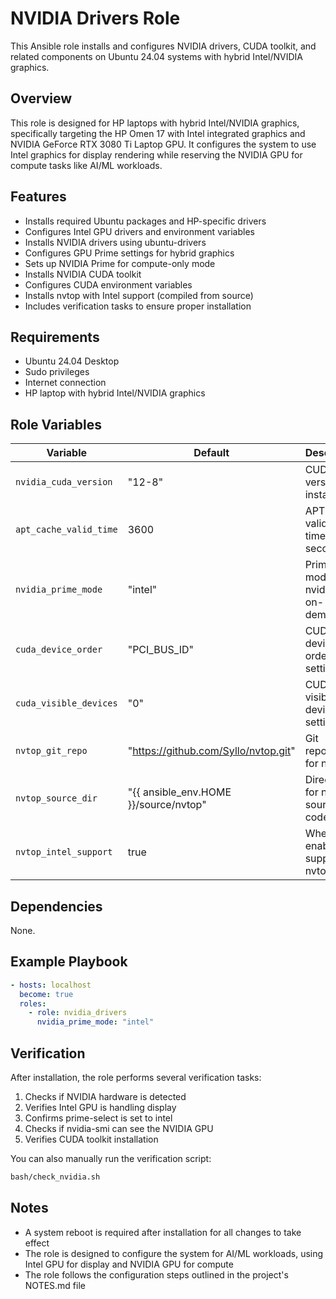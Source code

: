 # NVIDIA Drivers Role

This Ansible role installs and configures NVIDIA drivers, CUDA toolkit, and related components on Ubuntu 24.04 systems with hybrid Intel/NVIDIA graphics.

## Overview

This role is designed for HP laptops with hybrid Intel/NVIDIA graphics, specifically targeting the HP Omen 17 with Intel integrated graphics and NVIDIA GeForce RTX 3080 Ti Laptop GPU. It configures the system to use Intel graphics for display rendering while reserving the NVIDIA GPU for compute tasks like AI/ML workloads.

## Features

- Installs required Ubuntu packages and HP-specific drivers
- Configures Intel GPU drivers and environment variables
- Installs NVIDIA drivers using ubuntu-drivers
- Configures GPU Prime settings for hybrid graphics
- Sets up NVIDIA Prime for compute-only mode
- Installs NVIDIA CUDA toolkit
- Configures CUDA environment variables
- Installs nvtop with Intel support (compiled from source)
- Includes verification tasks to ensure proper installation

## Requirements

- Ubuntu 24.04 Desktop
- Sudo privileges
- Internet connection
- HP laptop with hybrid Intel/NVIDIA graphics

## Role Variables

| Variable | Default | Description |
|----------|---------|-------------|
| `nvidia_cuda_version` | "12-8" | CUDA version to install |
| `apt_cache_valid_time` | 3600 | APT cache validity time in seconds |
| `nvidia_prime_mode` | "intel" | Prime mode (intel, nvidia, or on-demand) |
| `cuda_device_order` | "PCI_BUS_ID" | CUDA device order setting |
| `cuda_visible_devices` | "0" | CUDA visible devices setting |
| `nvtop_git_repo` | "https://github.com/Syllo/nvtop.git" | Git repository for nvtop |
| `nvtop_source_dir` | "{{ ansible_env.HOME }}/source/nvtop" | Directory for nvtop source code |
| `nvtop_intel_support` | true | Whether to enable Intel support in nvtop |

## Dependencies

None.

## Example Playbook

```yaml
- hosts: localhost
  become: true
  roles:
    - role: nvidia_drivers
      nvidia_prime_mode: "intel"
```

## Verification

After installation, the role performs several verification tasks:

1. Checks if NVIDIA hardware is detected
2. Verifies Intel GPU is handling display
3. Confirms prime-select is set to intel
4. Checks if nvidia-smi can see the NVIDIA GPU
5. Verifies CUDA toolkit installation

You can also manually run the verification script:

```bash
bash/check_nvidia.sh
```

## Notes

- A system reboot is required after installation for all changes to take effect
- The role is designed to configure the system for AI/ML workloads, using Intel GPU for display and NVIDIA GPU for compute
- The role follows the configuration steps outlined in the project's NOTES.md file
